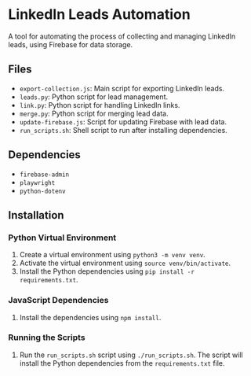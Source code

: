 # LinkedIn Leads Automation

A tool for automating the process of collecting and managing LinkedIn leads, using Firebase for data storage.

## Files

- `export-collection.js`: Main script for exporting LinkedIn leads.
- `leads.py`: Python script for lead management.
- `link.py`: Python script for handling LinkedIn links.
- `merge.py`: Python script for merging lead data.
- `update-firebase.js`: Script for updating Firebase with lead data.
- `run_scripts.sh`: Shell script to run after installing dependencies.

## Dependencies

- `firebase-admin`
- `playwright`
- `python-dotenv`

## Installation

### Python Virtual Environment

1.  Create a virtual environment using `python3 -m venv venv`.
2.  Activate the virtual environment using `source venv/bin/activate`.
3.  Install the Python dependencies using `pip install -r requirements.txt`.

### JavaScript Dependencies

1.  Install the dependencies using `npm install`.

### Running the Scripts

1.  Run the `run_scripts.sh` script using `./run_scripts.sh`. The script will install the Python dependencies from the `requirements.txt` file.